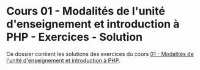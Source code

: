 # Cours 01 - Modalités de l'unité d'enseignement et introduction à PHP - Exercices - Solution

Ce dossier contient les solutions des exercices du cours
[01 - Modalités de l'unité d'enseignement et introduction à PHP](../../README.md).
